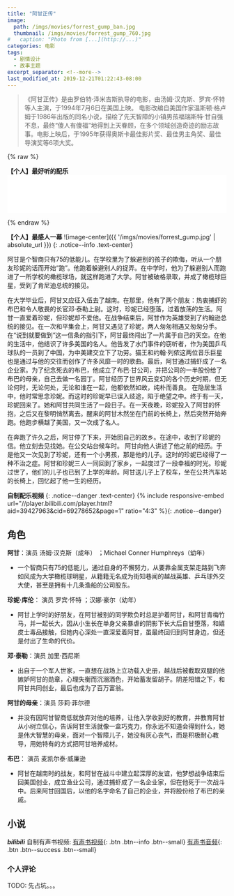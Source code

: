 ```yaml
---
title: "阿甘正传"
image: 
  path: /imgs/movies/forrest_gump_ban.jpg
  thumbnail: /imgs/movies/forrest_gump_760.jpg
#   caption: "Photo from [...](http://...)"
categories: 电影
tags: 
  - 剧情设计
  - 故事主题
excerpt_separator: <!--more-->
last_modified_at: 2019-12-21T01:22:43-08:00
---
```

> 《阿甘正传》是由罗伯特·泽米吉斯执导的电影，由汤姆·汉克斯、罗宾·怀特等人主演，于1994年7月6日在美国上映。
电影改编自美国作家温斯顿·格卢姆于1986年出版的同名小说，描绘了先天智障的小镇男孩福瑞斯特·甘自强不息，最终“傻人有傻福”地得到上天眷顾，在多个领域创造奇迹的励志故事。电影上映后，于1995年获得奥斯卡最佳影片奖、最佳男主角奖、最佳导演奖等6项大奖。
<!--more-->

{% raw %}
<p class="notice--success text-center"><strong>【个人】最好听的配乐</strong>
<iframe frameborder="no" border="0" marginwidth="0" marginheight="0" width="100%" height="86px" src="//music.163.com/outchain/player?type=2&id=5217824&auto=0&height=66"></iframe></p>
{% endraw %}

**【个人】最感人一幕**
![image-center]({{ '/imgs/movies/forrest_gump.jpg' | absolute_url }})
{: .notice--info .text-center}

阿甘是个智商只有75的低能儿。在学校里为了躲避别的孩子的欺侮，听从一个朋友珍妮的话而开始“跑”。他跑着躲避别人的捉弄。在中学时，他为了躲避别人而跑进了一所学校的橄榄球场，就这样跑进了大学。阿甘被破格录取，并成了橄榄球巨星，受到了肯尼迪总统的接见。

在大学毕业后，阿甘又应征入伍去了越南。在那里，他有了两个朋友：热衷捕虾的布巴和令人敬畏的长官邓·泰勒上尉。这时，珍妮已经堕落，过着放荡的生活。阿甘一直爱着珍妮，但珍妮却不爱他。在战争结束后，阿甘作为英雄受到了约翰逊总统的接见。在一次和平集会上，阿甘又遇见了珍妮，两人匆匆相遇又匆匆分手。在“说到就要做到”这一信条的指引下，阿甘最终闯出了一片属于自己的天空。在他的生活中，他结识了许多美国的名人。他告发了水门事件的窃听者，作为美国乒乓球队的一员到了中国，为中美建交立下了功劳。猫王和约翰·列侬这两位音乐巨星也是通过与他的交往而创作了许多风靡一时的歌曲。最后，阿甘通过捕虾成了一名企业家。为了纪念死去的布巴，他成立了布巴·甘公司，并把公司的一半股份给了布巴的母亲，自己去做一名园丁。阿甘经历了世界风云变幻的各个历史时期，但无论何时，无论何处，无论和谁在一起，他都依然如故，纯朴而善良。
在隐居生活中，他时常思念珍妮。而这时的珍妮早已误入歧途，陷于绝望之中。终于有一天，珍妮回来了。她和阿甘共同生活了一段日子。在一天夜晚，珍妮投入了阿甘的怀抱，之后又在黎明悄然离去。醒来的阿甘木然坐在门前的长椅上，然后突然开始奔跑。他跑步横越了美国，又一次成了名人。

在奔跑了许久之后，阿甘停了下来，开始回自己的故乡。在途中，收到了珍妮的信。他立刻去见找她。在公交站台候车时。 阿甘向他人讲述了他之前的经历。于是他又一次见到了珍妮，还有一个小男孩，那是他的儿子。这时的珍妮已经得了一种不治之症。阿甘和珍妮三人一同回到了家乡，一起度过了一段幸福的时光。珍妮过世了，他们的儿子也已到了上学的年龄。阿甘送儿子上了校车，坐在公共汽车站的长椅上，回忆起了他一生的经历。

**自制配乐视频**
{: .notice--danger .text-center}
{% include responsive-embed url="//player.bilibili.com/player.html?aid=39427963&cid=69278652&page=1"  ratio="4:3" %}{: .notice--danger}

## 角色

**阿甘**：演员 汤姆·汉克斯（成年） ；Michael Conner Humphreys（幼年）

- 一个智商只有75的低能儿，通过自身的不懈努力，从要靠金属支架走路到飞奔如风成为大学橄榄球明星，从籍籍无名成为街知巷闻的越战英雄、乒乓球外交大使，甚至是拥有十几条渔船的公司股东。

**珍妮·库伦**：
演员 罗宾·怀特 ；汉娜·豪尔（幼年）

- 阿甘上学时的好朋友，在阿甘被别的同学欺负时总是护着阿甘，和阿甘青梅竹马，并一起长大，因从小生长在单身父亲暴虐的阴影下长大后自甘堕落，和嬉皮士毒品接触，但她内心深处一直深爱着阿甘，虽最终回归到阿甘身边，但还是付出了生命的代价。

**邓·泰勒**：演员 加里·西尼斯

- 出自于一个军人世家，一直想在战场上立功载入史册，越战后被截取双腿的他嫉妒阿甘的勋章，心理失衡而沉溺酒色，开始蓄发留胡子。阴差阳错之下，和阿甘共同创业，最后也成为了百万富翁。

**阿甘的母亲**：演员 莎莉·菲尔德

- 并没有因阿甘智商低就放弃对他的培养，让他入学收到好的教育，并教育阿甘从小树立信心，告诉阿甘生活就像一盒巧克力，你永远不知道会得到什么，她是伟大智慧的母亲，面对一个智障儿子，她没有灰心丧气，而是积极耐心教导，用她特有的方式把阿甘培养成材。

**布巴**：
演员 麦凯尔泰·威廉逊

- 阿甘在越南时的战友，和阿甘在战斗中建立起深厚的友谊，他梦想战争结束后回美国创业，成立渔业公司，通过捕虾成了一名企业家，但在他死于一次战斗中。后来阿甘回国后，以他的名字命名了自己的企业，并将股份给了布巴的亲戚。

## 小说
***bilibili*** 自制有声书视频:
[有声书视频](#https://www.bilibili.com/video/av40587950){: .btn .btn--info .btn--small}
[有声书音频](#https://www.bilibili.com/audio/am30127803){: .btn .btn--success .btn--small}


### 个人评论
TODO: 先占坑。。。
